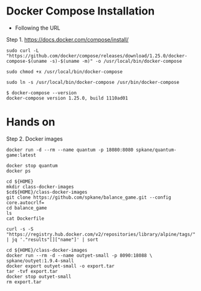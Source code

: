 

# Docker Compose Installation

- Following the URL

Step 1. https://docs.docker.com/compose/install/

```shell
sudo curl -L "https://github.com/docker/compose/releases/download/1.25.0/docker-compose-$(uname -s)-$(uname -m)" -o /usr/local/bin/docker-compose
```

```shell
sudo chmod +x /usr/local/bin/docker-compose
```

```shell
sudo ln -s /usr/local/bin/docker-compose /usr/bin/docker-compose
```

```shell
$ docker-compose --version
docker-compose version 1.25.0, build 1110ad01
```

# Hands on

Step 2. Docker images

```shell
docker run -d --rm --name quantum -p 18080:8080 spkane/quantum-game:latest
```

```shell
docker stop quantum
docker ps
```

```shell
cd ${HOME}
mkdir class-docker-images
$cd${HOME}/class-docker-images
git clone https://github.com/spkane/balance_game.git --config core.autocrlf=
cd balance_game
ls
cat Dockerfile
```

```shell
curl -s -S "https://registry.hub.docker.com/v2/repositories/library/alpine/tags/" | jq '."results"[]["name"]' | sort
```

```shell
cd ${HOME}/class-docker-images 
docker run --rm -d --name outyet-small -p 8090:18088 \     spkane/outyet:1.9.4-small 
docker export outyet-small -o export.tar 
tar -tvf export.tar 
docker stop outyet-small 
rm export.tar
```
